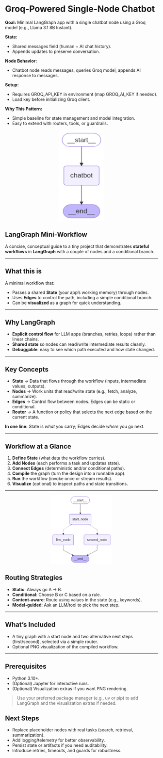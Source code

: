 # Groq-Powered Single-Node Chatbot

**Goal:** Minimal LangGraph app with a single chatbot node using a Groq model (e.g., Llama 3.1 8B Instant).

**State:** 
- Shared messages field (human + AI chat history).
- Appends updates to preserve conversation.

**Node Behavior:** 
- Chatbot node reads messages, queries Groq model, appends AI response to messages.

**Setup:** 
- Requires GROQ_API_KEY in environment (map GROQ_AI_KEY if needed).
- Load key before initializing Groq client.

**Why This Pattern:**

- Simple baseline for state management and model integration.
- Easy to extend with routers, tools, or guardrails.

<p align="center">
  <img src="chatbot_workflow.png" width="150" height="300" alt="Workflow overview">
</p>

## LangGraph Mini‑Workflow

A concise, conceptual guide to a tiny project that demonstrates **stateful workflows** in **LangGraph** with a couple of nodes and a conditional branch.

---

## What this is
A minimal workflow that:
- Passes a shared **State** (your app’s working memory) through nodes.
- Uses **Edges** to control the path, including a simple conditional branch.
- Can be **visualized** as a graph for quick understanding.

---

## Why LangGraph
- **Explicit control flow** for LLM apps (branches, retries, loops) rather than linear chains.
- **Shared state** so nodes can read/write intermediate results cleanly.
- **Debuggable**: easy to see which path executed and how state changed.

---

## Key Concepts
- **State** → Data that flows through the workflow (inputs, intermediate values, outputs).
- **Nodes** → Work units that read/write state (e.g., fetch, analyze, summarize).
- **Edges** → Control flow between nodes. Edges can be static or conditional.
- **Router** → A function or policy that selects the next edge based on the current state.

**In one line:** State is *what* you carry; Edges decide *where* you go next.

---

## Workflow at a Glance
1. **Define State** (what data the workflow carries).
2. **Add Nodes** (each performs a task and updates state).
3. **Connect Edges** (deterministic and/or conditional paths).
4. **Compile** the graph (turn the design into a runnable app).
5. **Run** the workflow (invoke once or stream results).
6. **Visualize** (optional) to inspect paths and state transitions.

---

<p align="center">
  <img src="basic_workflow.png" width="200" alt="Workflow overview">
</p>

## Routing Strategies
- **Static**: Always go A → B.
- **Conditional**: Choose B or C based on a rule.
- **Content‑aware**: Route using values in the state (e.g., keywords).
- **Model‑guided**: Ask an LLM/tool to pick the next step.

---

## What’s Included
- A tiny graph with a start node and two alternative next steps (first/second), selected via a simple router.
- Optional PNG visualization of the compiled workflow.

---

## Prerequisites
- Python 3.10+.
- (Optional) Jupyter for interactive runs.
- (Optional) Visualization extras if you want PNG rendering.

> Use your preferred package manager (e.g., uv or pip) to add LangGraph and the visualization extras if needed.


## Next Steps
- Replace placeholder nodes with real tasks (search, retrieval, summarization).
- Add logging/telemetry for better observability.
- Persist state or artifacts if you need auditability.
- Introduce retries, timeouts, and guards for robustness.
